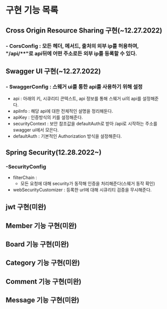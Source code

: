 # 구현 기능 목록
## Cross Origin Resource Sharing 구현(~12.27.2022)
### - CorsConfig : 모든 헤더, 메서드, 출처의 외부 ip를 허용하며, "/api/**"로 api뒤에 어떤 주소로든 외부 ip를 등록할 수 있다.

## Swagger UI 구현(~12.27.2022)
### - SwaggerConfig : 스웨거 ui를 통한 api를 사용하기 위해 설정
- api : 아래의 키, 시큐리티 콘텍스트, api 정보를 통해 스웨거 ui의 api를 설정해준다.
- apiInfo : 해당 api에 대한 전체적인 설명을 정리해둔다.
- apiKey : 인증방식의 키를 설정해준다.
- securityContext : 보안 참조값을 defaultAuth로 받아 /api로 시작하는 주소를 swagger ui에서 모은다.
- defaultAuth : 기본적인 Authorization 방식을 설정해준다.

## Spring Security(12.28.2022~)
### -SecurityConfig
- filterChain : 
  - 모든 요청에 대해 security가 동작해 인증을 처리해준다(스웨거 동작 확인)
- webSecurityCustomizer : 등록한 url에 대해 시큐리티 검증을 무시해준다. 

## jwt 구현(미완)

## Member 기능 구현(미완)

## Board 기능 구현(미완)

## Category 기능 구현(미완)

## Comment 기능 구현(미완)

## Message 기능 구현(미완)
